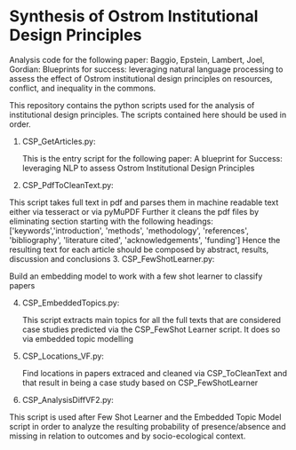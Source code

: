 # Synthesis of Ostrom Institutional Design Principles
Analysis code for the following paper: Baggio, Epstein, Lambert, Joel, Gordian: Blueprints for success: leveraging natural language processing to assess the effect of Ostrom institutional design principles on resources, conflict, and inequality in the commons.

This repository contains the python scripts used for the analysis of institutional design principles. The scripts contained here should be used in order.
1. CSP_GetArticles.py:

   This is the entry script for the following paper: A blueprint for Success: leveraging NLP to assess Ostrom Institutional Design Principles
2.  CSP_PdfToCleanText.py:

   This script takes full text in pdf and parses them in machine readable text either via tesseract or via pyMuPDF
  Further it cleans the pdf files by eliminating section starting with the following headings:['keywords','introduction', 'methods',  'methodology', 'references', 'bibliography', 'literature cited', 'acknowledgements', 'funding']
  Hence the resulting text for each article should be composed by abstract, results, discussion and conclusions
3. CSP_FewShotLearner.py:
 
  Build an embedding model to work with a few shot learner to classify papers

4. CSP_EmbeddedTopics.py:

   This script extracts main topics for all the full texts that are considered case studies predicted via the CSP_FewShot
  Learner script. It does so via embedded topic modelling
5. CSP_Locations_VF.py:

   Find locations in papers extraced and cleaned via CSP_ToCleanText and that result in being a case study based on CSP_FewShotLearner

6. CSP_AnalysisDiffVF2.py:
 
 This script is used after Few Shot Learner and the Embedded Topic Model script in order to analyze the resulting
probability of presence/absence and missing in relation to outcomes and by socio-ecological context.
